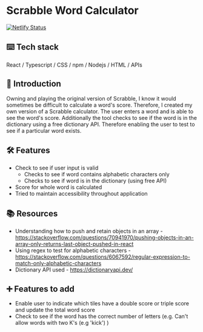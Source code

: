 # Scrabble Word Calculator
[![Netlify Status](https://api.netlify.com/api/v1/badges/88b1162f-6ee5-437e-a3bc-a3ba498c33ae/deploy-status)](https://app.netlify.com/sites/kareenapatel-scrabblewordcalculator/deploys)

## ⌨️ Tech stack
React / Typescript / CSS / npm / Nodejs / HTML / APIs

## 🍼 Introduction
Owning and playing the original version of Scrabble, I know it would sometimes be difficult to calculate a word's score. Therefore, I created my own version of a Scrabble calculator. The user enters a word and is able to see the word's score. Additionally the tool checks to see if the word is in the dictionary using a free dictionary API. Therefore enabling the user to test to see if a particular word exists.

## 🛠️ Features
- Check to see if user input is valid
  - Checks to see if word contains alphabetic characters only
  - Checks to see if word is in the dictionary (using free API)
- Score for whole word is calculated
- Tried to maintain accessibility throughout application

## 📚 Resources
- Understanding how to push and retain objects in an array - https://stackoverflow.com/questions/70941970/pushing-objects-in-an-array-only-returns-last-object-pushed-in-react
- Using regex to test for alphabetic characters - https://stackoverflow.com/questions/6067592/regular-expression-to-match-only-alphabetic-characters
- Dictionary API used - https://dictionaryapi.dev/


## ➕ Features to add 
- Enable user to indicate which tiles have a double score or triple score and update the total word score 
- Check to see if the word has the correct number of letters (e.g. Can't allow words with two K's (e.g 'kick') )